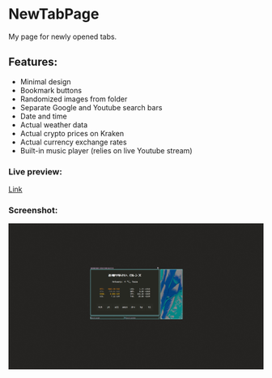 # NewTabPage
My page for newly opened tabs.   

## Features:
- Minimal design
- Bookmark buttons
- Randomized images from folder
- Separate Google and Youtube search bars
- Date and time
- Actual weather data
- Actual crypto prices on Kraken
- Actual currency exchange rates
- Built-in music player (relies on live Youtube stream)

### Live preview:
[Link](https://nemura.github.io/NewTabPage/ "Live preview")

### Screenshot:
![Screenshot machine broke](https://github.com/Nemura/NewTabPage/blob/master/preview.png "This is a screenshot")
